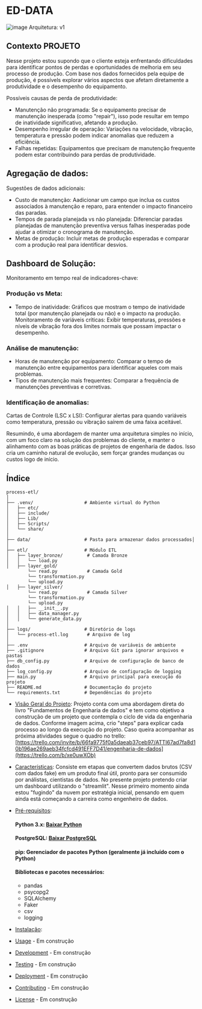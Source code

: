 # ED-DATA

![image]((https://github.com/user-attachments/assets/53bdf703-e32f-4242-a772-4ff5c4a3b7cc))
Arquitetura: v1

## Contexto PROJETO

Nesse projeto estou supondo que o cliente esteja enfrentando dificuldades para identificar pontos de perdas e oportunidades de melhoria em seu processo de produção. 
Com base nos dados fornecidos pela equipe de produção, é possívels explorar vários aspectos que afetam diretamente a produtividade e o desempenho do equipamento.

Possíveis causas de perda de produtividade:
- Manutenção não programada: Se o equipamento precisar de manutenção inesperada (como "repair"), isso pode resultar em tempo de inatividade significativo, afetando a produção.
- Desempenho irregular de operação: Variações na velocidade, vibração, temperatura e pressão podem indicar anomalias que reduzem a eficiência.
- Falhas repetidas: Equipamentos que precisam de manutenção frequente podem estar contribuindo para perdas de produtividade.

## Agregação de dados:
Sugestões de dados adicionais:
- Custo de manutenção: Aadicionar um campo que inclua os custos associados à manutenção e reparo, para entender o impacto financeiro das paradas.
- Tempos de parada planejada vs não planejada: Diferenciar paradas planejadas de manutenção preventiva versus falhas inesperadas pode ajudar a otimizar o cronograma de manutenção.
- Metas de produção: Incluir metas de produção esperadas e comparar com a produção real para identificar desvios.

## Dashboard de Solução:
Monitoramento em tempo real de indicadores-chave:

### Produção vs Meta:
- Tempo de inatividade: Gráficos que mostram o tempo de inatividade total (por manutenção planejada ou não) e o impacto na produção.
Monitoramento de variáveis críticas: Exibir temperaturas, pressões e níveis de vibração fora dos limites normais que possam impactar o desempenho.

### Análise de manutenção:
- Horas de manutenção por equipamento: Comparar o tempo de manutenção entre equipamentos para identificar aqueles com mais problemas.
- Tipos de manutenção mais frequentes: Comparar a frequência de manutenções preventivas e corretivas.

### Identificação de anomalias:
Cartas de Controle (LSC x LSI): Configurar alertas para quando variáveis como temperatura, pressão ou vibração saírem de uma faixa aceitável.

Resumindo, é uma abordagem de manter uma arquitetura simples no início, com um foco claro na solução dos problemas do cliente, e manter o alinhamento com as boas práticas de projetos de engenharia de dados.
Isso cria um caminho natural de evolução, sem forçar grandes mudanças ou custos logo de início.

## Índice
```
process-etl/
│
├── .venv/                   # Ambiente virtual do Python
│   ├── etc/
│   ├── include/
│   ├── Lib/
│   ├── Scripts/
│   └── share/
│
├── data/                    # Pasta para armazenar dados processados│          
│
├── etl/                     # Módulo ETL
│   ├── layer_bronze/         # Camada Bronze
│   │   └── load.py
│   ├── layer_gold/
        └── read.py           # Camada Gold
        └── transformation.py
        └── upload.py
│   ├── layer_silver/
        └── read.py           # Camada Silver
        └── transformation.py
        └── upload.py
│   │   ├── __init__.py
│   │   ├── data_manager.py
│   │   └── generate_data.py
│
├── logs/                    # Diretório de logs
│   └── process-etl.log       # Arquivo de log
│
├── .env                     # Arquivo de variáveis de ambiente
├── .gitignore               # Arquivo Git para ignorar arquivos e pastas
├── db_config.py             # Arquivo de configuração de banco de dados
├── log_config.py            # Arquivo de configuração de logging
├── main.py                  # Arquivo principal para execução do projeto
├── README.md                # Documentação do projeto
└── requirements.txt         # Dependências do projeto
```


- [Visão Geral do Projeto](#project-overview): Projeto conta com uma abordagem direta do livro "Fundamentos de Engenharia de dados" e tem como objetivo a construção de um projeto que contempla o ciclo de vida da engenharia de dados.
    Conforme imagem acima, crio "steps" para explicar cada processo ao longo da execução do projeto. Caso queira acompanhar as próxima atividades segue o quadro no trello: [https://trello.com/invite/b/66fa9775f0a5daeab37ceb97/ATTI67ad7fa8d10b196ae269aeb34fcfcd491EFF7D41/engenharia-de-dados](https://trello.com/b/xe0uwXOb)
  
- [Características](#features): Consiste em etapas que convertem dados brutos (CSV com dados fake) em um produto final útil, pronto para ser consumido por análistas, cientistas de dados. No presente projeto pretendo criar um dashboard utilizando o "streamlit". Nesse primeiro momento ainda estou "fugindo" da nuvem por estratégia inicial, pensando em quem ainda está começando a carreira como engenheiro de dados.
  
- [Pré-requisitos](#Prerequisites):
  #### Python 3.x: [Baixar Python](https://www.python.org/downloads/)
  #### PostgreSQL: [Baixar PostgreSQL](https://www.postgresql.org/download/)
  #### pip: Gerenciador de pacotes Python (geralmente já incluído com o Python)

  #### Bibliotecas e pacotes necessários:
  - pandas
  - psycopg2
  - SQLAlchemy
  - Faker
  - csv
  - logging
  
- [Instalação](#installation):  
- [Usage](#usage) - Em construção
- [Development](#development) - Em construção
- [Testing](#testing) - Em construção
- [Deployment](#deployment) - Em construção
- [Contributing](#contributing) - Em construção
- [License](#license) - Em construção
